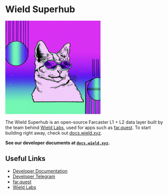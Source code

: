 # Wield Superhub

<img src="./.misc/header.png" width="300" />

The Wield Superhub is an open-source Farcaster L1 + L2 data layer built by the team behind
[Wield Labs](https://wield.xyz), used for apps such as
[far.quest](https://far.quest). To start building right away, check out
[docs.wield.xyz](https://docs.wield.xyz).

**See our developer documents at [`docs.wield.xyz`](https://docs.wield.xyz).**

## Useful Links

- [Developer Documentation](https://docs.wield.xyz)
- [Developer Telegram](https://t.me/+AAgF-ptLxjEzZGNh)
- [far.quest](https://far.quest)
- [Wield Labs](https://wield.xyz)
